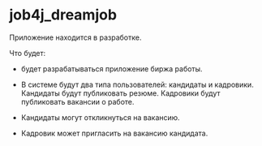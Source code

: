

# job4j_dreamjob

Приложение находится в разработке.

Что будет:

- будет разрабатываться приложение биржа работы.

- В системе будут два типа пользователей: кандидаты и кадровики. Кандидаты будут публиковать резюме. Кадровики будут публиковать вакансии о работе.

- Кандидаты могут откликнуться на вакансию. 
- Кадровик может пригласить на вакансию кандидата.
